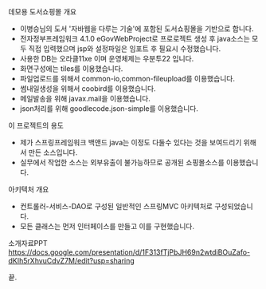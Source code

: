 데모용 도서쇼핑몰 개요
- 이병승님의 도서 '자바웹을 다루는 기술'에 포함된 도서쇼핑몰을 기반으로 합니다.
- 전자정부프레임워크 4.1.0 eGovWebProject로 프로로젝트 생성 후 java소스는 모두 직접 입력했으며 jsp와 설정파일은 임포트 후 필요시 수정했습니다.
- 사용한 DB는 오라클11xe 이며 운영체제는 우분투22 입니다.
- 화면구성에는 tiles를 이용했습니다.
- 파일업로드를 위해서 common-io,common-fileupload를 이용했습니다.
- 썸내일생성을 위해서 coobird를 이용했습니다.
- 메일발송을 위해 javax.mail을 이용했습니다.
- json처리를 위해 goodlecode.json-simple를 이용했습니다.

이 프로젝트의 용도
- 제가 스프링프레임워크 백앤드 java는 이정도 다둘수 있다는 것을 보여드리기 위해서 만든 소스입니다.
- 실무에서 작업한 소스는 외부유출이 불가능하므로 공개된 쇼핑몰소스를 이용했습니다.

아키텍처 개요
- 컨트롤러-서비스-DAO로 구성된 일반적인 스프링MVC 아키텍처로 구성되었습니다.
- 모든 클래스는 먼저 인터페이스를 만들고 이를 구현했습니다.

소개자료PPT
https://docs.google.com/presentation/d/1F313fTjPbJH69n2wtdiBOuZafo-dKIh5rXhvuCdvZ7M/edit?usp=sharing

끝.
